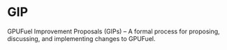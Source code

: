 # GIP
GPUFuel Improvement Proposals (GIPs) – A formal process for proposing, discussing, and implementing changes to GPUFuel.
